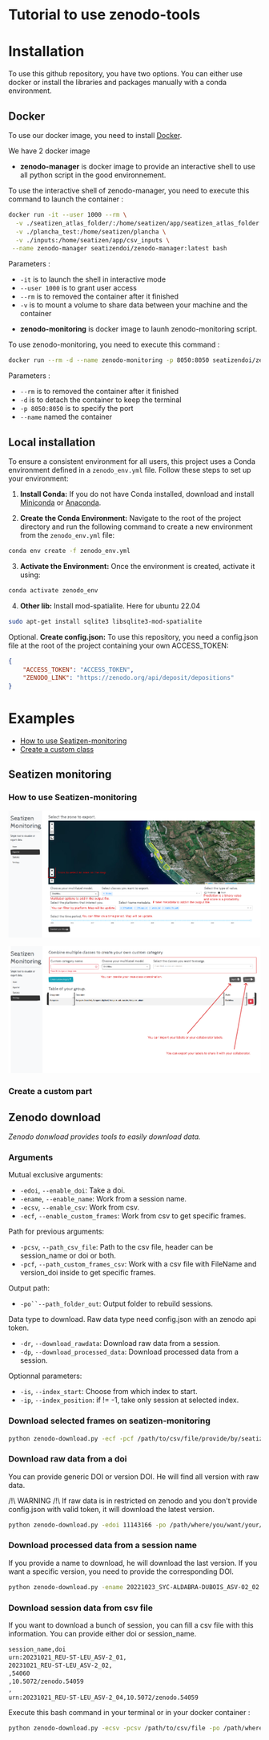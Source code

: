 # Tutorial to use zenodo-tools

# Installation

To use this github repository, you have two options. You can either use docker or install the libraries and packages manually with a conda environment.

## Docker

To use our docker image, you need to install [Docker](https://www.docker.com/).

We have 2 docker image

* **zenodo-manager** is docker image to provide an interactive shell to use all python script in the good environnement.

To use the interactive shell of zenodo-manager, you need to execute this command to launch the container :
```bash
docker run -it --user 1000 --rm \
  -v ./seatizen_atlas_folder/:/home/seatizen/app/seatizen_atlas_folder \
  -v ./plancha_test:/home/seatizen/plancha \
  -v ./inputs:/home/seatizen/app/csv_inputs \
 --name zenodo-manager seatizendoi/zenodo-manager:latest bash
```

Parameters :
- `-it` is to launch the shell in interactive mode 
- `--user 1000` is to grant user access 
- `--rm` is to removed the container after it finished
- `-v` is to mount a volume to share data between your machine and the container


* **zenodo-monitoring** is docker image to launh zenodo-monitoring script.

To use zenodo-monitoring, you need to execute this command :
```bash
docker run --rm -d --name zenodo-monitoring -p 8050:8050 seatizendoi/zenodo-monitoring:latest
```

Parameters :
- `--rm` is to removed the container after it finished
- `-d` is to detach the container to keep the terminal
- `-p 8050:8050` is to specify the port
- `--name` named the container


## Local installation

To ensure a consistent environment for all users, this project uses a Conda environment defined in a `zenodo_env.yml` file. Follow these steps to set up your environment:

1. **Install Conda:** If you do not have Conda installed, download and install [Miniconda](https://docs.conda.io/en/latest/miniconda.html) or [Anaconda](https://www.anaconda.com/products/distribution).

2. **Create the Conda Environment:** Navigate to the root of the project directory and run the following command to create a new environment from the `zenodo_env.yml` file:
```bash
conda env create -f zenodo_env.yml
```

3. **Activate the Environment:** Once the environment is created, activate it using:
```bash
conda activate zenodo_env
```

4. **Other lib:** Install mod-spatialite. Here for ubuntu 22.04
```bash
sudo apt-get install sqlite3 libsqlite3-mod-spatialite
```

Optional. **Create config.json:** To use this repository, you need a config.json file at the root of the project containing your own ACCESS_TOKEN:
```json
{
    "ACCESS_TOKEN": "ACCESS_TOKEN",
    "ZENODO_LINK": "https://zenodo.org/api/deposit/depositions"
}
```
# Examples

* [How to use Seatizen-monitoring](#how-to-use-seatizen-monitoring)
* [Create a custom class](#create-a-custom-part)

## Seatizen monitoring

### How to use Seatizen-monitoring

![Seatizen monitoring exporter page explanation](img/sm_1.png)

![Seatizen monitoring settings page explanation](img/sm_2.png)

### Create a custom part


## Zenodo download

*Zenodo donwload provides tools to easily download data.*

### Arguments

Mutual exclusive arguments:
* `-edoi`, `--enable_doi`: Take a doi.
* `-ename`, `--enable_name`: Work from a session name.
* `-ecsv`, `--enable_csv`: Work from csv.
* `-ecf`, `--enable_custom_frames`: Work from csv to get specific frames.

Path for previous arguments:
* `-pcsv`, `--path_csv_file`: Path to the csv file, header can be session_name or doi or both.
* `-pcf`, `--path_custom_frames_csv`: Work with a csv file with FileName and version_doi inside to get specific frames.

Output path:
* `-po``--path_folder_out`: Output folder to rebuild sessions.

Data type to download. Raw data type need config.json with an zenodo api token.
* `-dr`, `--download_rawdata`: Download raw data from a session.
* `-dp`, `--download_processed_data`: Download processed data from a session.
 
Optionnal parameters:
* `-is`, `--index_start`: Choose from which index to start.
* `-ip`, `--index_position`: if != -1, take only session at selected index.


### Download selected frames on seatizen-monitoring

```bash
python zenodo-download.py -ecf -pcf /path/to/csv/file/provide/by/seatizen/monitoring -po /path/where/you/want/your/frames/folder
```

### Download raw data from a doi

You can provide generic DOI or version DOI. He will find all version with raw data.

/!\ WARNING /!\ If raw data is in restricted on zenodo and you don't provide config.json with valid token, it will download the latest version.

```bash
python zenodo-download.py -edoi 11143166 -po /path/where/you/want/your/session/folder -dr
```

### Download processed data from a session name

If you provide a name to download, he will download the last version. If you want a specific version, you need to provide the corresponding DOI.

```bash
python zenodo-download.py -ename 20221023_SYC-ALDABRA-DUBOIS_ASV-02_02 -dp -po /path/where/you/want/your/frames/folder
```


### Download session data from csv file

If you want to download a bunch of session, you can fill a csv file with this information. You can provide either doi or session_name.

```csv
session_name,doi
urn:20231021_REU-ST-LEU_ASV-2_01,
20231021_REU-ST-LEU_ASV-2_02,
,54060
,10.5072/zenodo.54059
,
urn:20231021_REU-ST-LEU_ASV-2_04,10.5072/zenodo.54059
```

Execute this bash command in your terminal or in your docker container :

```bash
python zenodo-download.py -ecsv -pcsv /path/to/csv/file -po /path/where/you/want/your/sessions/ -dp -dr
```
